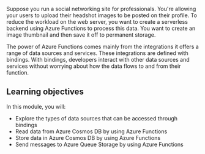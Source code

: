 Suppose you run a social networking site for professionals. You're allowing your users to upload their headshot images to be posted on their profile. To reduce the workload on the web server, you want to create a serverless backend using Azure Functions to process this data. You want to create an image thumbnail and then save it off to permanent storage. 

The power of Azure Functions comes mainly from the integrations it offers a range of data sources and services. These integrations are defined with bindings. With bindings, developers interact with other data sources and services without worrying about how the data flows to and from their function.

## Learning objectives

In this module, you will:

- Explore the types of data sources that can be accessed through bindings
- Read data from Azure Cosmos DB by using Azure Functions
- Store data in Azure Cosmos DB by using Azure Functions
- Send messages to Azure Queue Storage by using Azure Functions
